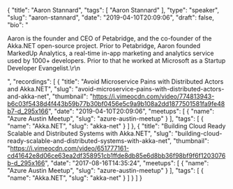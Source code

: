 {
  "title": "Aaron Stannard",
  "tags": [
    "Aaron Stannard"
  ],
  "type": "speaker",
  "slug": "aaron-stannard",
  "date": "2019-04-10T20:09:06",
  "draft": false,
  "bio": "<p>Aaron is the founder and CEO of Petabridge, and the co-founder of the Akka.NET open-source project. Prior to Petabridge, Aaron founded MarkedUp Analytics, a real-time in-app marketing and analytics service used by 1000+ developers. Prior to that he worked at Microsoft as a Startup Developer Evangelist.\r\n</p>",
  "recordings": [
    {
      "title": "Avoid Microservice Pains with Distributed Actors and Akka.NET",
      "slug": "avoid-microservice-pains-with-distributed-actors-and-akka-net",
      "thumbnail": "https://i.vimeocdn.com/video/774813943-b6c03f5438d4f443b59b77b30bf0456e5c9a9b108a2dd1877501581fa9fe48b7-d_295x166",
      "date": "2019-04-10T20:09:06",
      "meetups": [
        {
          "name": "Azure Austin Meetup",
          "slug": "azure-austin-meetup"
        }
      ],
      "tags": [
        {
          "name": "Akka.NET",
          "slug": "akka-net"
        }
      ]
    },
    {
      "title": "Building Cloud Ready Scalable and Distributed Systems with Akka.NET",
      "slug": "building-cloud-ready-scalable-and-distributed-systems-with-akka-net",
      "thumbnail": "https://i.vimeocdn.com/video/651777161-cd41642e8d06ce63ea2df358951cb1ffde8db85e6d8bb36f98bf9f6f1203076b-d_295x166",
      "date": "2017-08-16T14:35:24",
      "meetups": [
        {
          "name": "Azure Austin Meetup",
          "slug": "azure-austin-meetup"
        }
      ],
      "tags": [
        {
          "name": "Akka.NET",
          "slug": "akka-net"
        }
      ]
    }
  ]
}